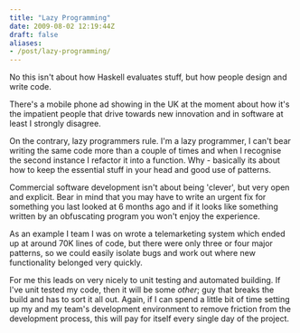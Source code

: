 ```yaml
---
title: "Lazy Programming"
date: 2009-08-02 12:19:44Z
draft: false
aliases:
- /post/lazy-programming/
---
```

No this isn't about how Haskell evaluates stuff, but how people design and write code.

There's a mobile phone ad showing in the UK at the moment about how it's the impatient people that drive towards new innovation and in software at least I strongly disagree.

On the contrary, lazy programmers rule. I'm a lazy programmer, I can't bear writing the same code more than a couple of times and when I recognise the second instance I refactor it into a function. Why - basically its about how to keep the essential stuff in your head and good use of patterns.

Commercial software development isn't about being 'clever', but very open and explicit. Bear in mind that you may have to write an urgent fix for something you last looked at 6 months ago and if it looks like something written by an obfuscating program you won't enjoy the experience.

As an example I team I was on wrote a telemarketing system which ended up at around 70K lines of code, but there were only three or four major patterns, so we could easily isolate bugs and work out where new functionality belonged very quickly.

For me this leads on very nicely to unit testing and automated building. If I've unit tested my code, then it will be some *other*; guy that breaks the build and has to sort it all out. Again, if I can spend a little bit of time setting up my and my team's development environment to remove friction from the development process, this will pay for itself every single day of the project.